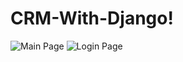 # CRM-With-Django!

![Main Page](https://user-images.githubusercontent.com/59058927/156536409-96df81bb-cb45-4f99-ae0c-d2f528fc6fc8.png)
![Login Page](https://user-images.githubusercontent.com/59058927/156536710-cd926de6-a09f-4ef4-9868-fc375690de70.png)
